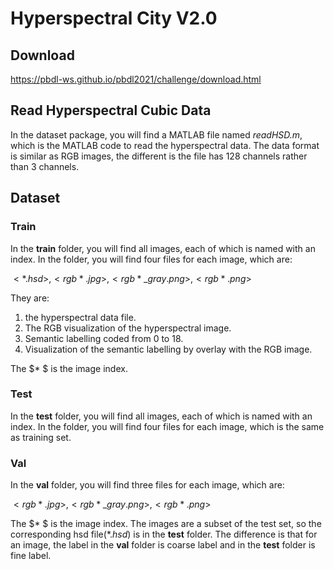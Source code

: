 # Hyperspectral City V2.0

## Download
https://pbdl-ws.github.io/pbdl2021/challenge/download.html

## Read Hyperspectral Cubic Data
In the dataset package, you will find a MATLAB file named *readHSD.m*, which is the MATLAB code to read the hyperspectral data. The data format is similar as RGB images, the different is the file has 128 channels rather than 3 channels.

## Dataset
### Train
In the __train__ folder, you will find all images, each of which is named with an index. In the folder, you will find four files for each image, which are:

$<*.hsd>, <rgb*.jpg>, <rgb*\_gray.png>, <rgb*.png>$

They are: 
1. the hyperspectral data file.
2. The RGB visualization of the hyperspectral image.
3. Semantic labelling coded from 0 to 18.
4. Visualization of the semantic labelling by overlay with the RGB image. 

The $* $ is the image index.
### Test
In the __test__ folder, you will find all images, each of which is named with an index. In the folder, you will find four files for each image, which is the same as training set.
### Val
In the __val__ folder, you will find three files for each image, which are:

$<rgb*.jpg>, <rgb*\_gray.png>, <rgb*.png>$

The $* $ is the image index. The images are a subset of the test set, so the corresponding hsd file($*.hsd$) is in the __test__ folder. The difference is that for an image, the label in the __val__ folder is coarse label and in the __test__ folder is fine label.
